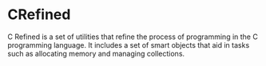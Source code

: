 CRefined
========

C Refined is a set of utilities that refine the process of programming in the C programming language. It includes a set of smart objects that aid in tasks such as allocating memory and managing collections.
